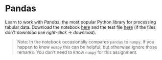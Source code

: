 # Pandas

Learn to work with *Pandas*, the most popular Python library for processing tabular data. Download the notebook [here](../pandas/data/pandas.ipynb) and the test file [here](../pandas/data/tests.py) (if the files don't download use *right-click -> download*).

> Note: In the notebook occasionally compares `pandas` to `numpy`. If you happen to know `numpy` this can be helpful, but otherwise ignore those remarks. You don't need to know `numpy` for this assignment.
